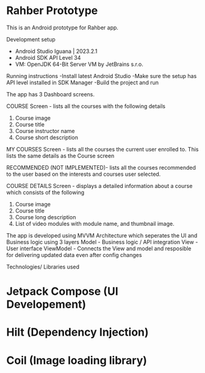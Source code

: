# Rahber Prototype

This is an Android prototype for Rahber app.

Development setup
- Android Studio Iguana | 2023.2.1
- Android SDK API Level 34
- VM: OpenJDK 64-Bit Server VM by JetBrains s.r.o.

Running instructions
-Install latest Android Studio
-Make sure the setup has API level installed in SDK Manager
-Build the project and run

The app has 3 Dashboard screens. 

COURSE Screen - lists all the courses with the following details
1. Course image
2. Course title
3. Course instructor name
4. Course short description

MY COURSES Screen - lists all the courses the current user enrolled to.
This lists the same details as the Course screen 

RECOMMENDED (NOT IMPLEMENTED)- lists all the courses recommended to the user based on the interests 
and courses user selected.

COURSE DETAILS Screen - displays a detailed information about a course which consists of the following
1. Course image
2. Course title
3. Course long description
4. List of video modules with module name, and thumbnail image.

The app is developed using MVVM Architecture which seperates the UI and Business logic using 3 layers
Model - Business logic / API integration
View - User interface
ViewModel - Connects the View and model and resposible for delivering updated data 
even after config changes

Technologies/ Libraries used
# Jetpack Compose (UI Developement)
# Hilt (Dependency Injection)
# Coil (Image loading library)
